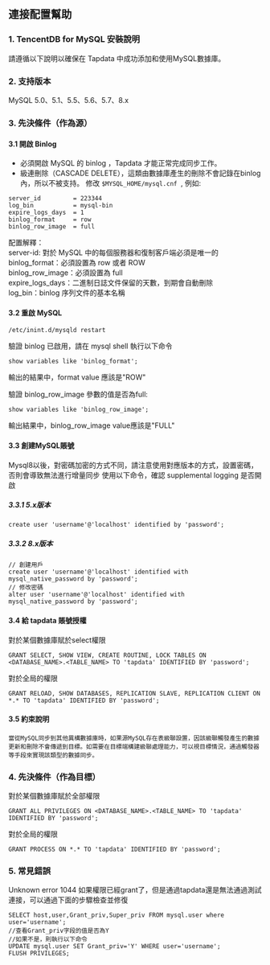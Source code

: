 ## **連接配置幫助**

### **1. TencentDB for MySQL 安裝說明**

請遵循以下說明以確保在 Tapdata 中成功添加和使用MySQL數據庫。

### **2. 支持版本**
MySQL 5.0、5.1、5.5、5.6、5.7、8.x

### **3. 先決條件（作為源）**
#### **3.1 開啟 Binlog**
- 必須開啟 MySQL 的 binlog ，Tapdata 才能正常完成同步工作。
- 級連刪除（CASCADE DELETE），這類由數據庫產生的刪除不會記錄在binlog內，所以不被支持。
  修改 `$MYSQL_HOME/mysql.cnf `, 例如:
```
server_id         = 223344
log_bin           = mysql-bin
expire_logs_days  = 1
binlog_format     = row
binlog_row_image  = full
```
配置解釋：<br>
server-id: 對於 MySQL 中的每個服務器和復制客戶端必須是唯一的<br>
binlog_format：必須設置為 row 或者 ROW<br>
binlog_row_image：必須設置為 full<br>
expire_logs_days：二進制日誌文件保留的天數，到期會自動刪除<br>
log_bin：binlog 序列文件的基本名稱<br>

#### **3.2 重啟 MySQL**

```
/etc/inint.d/mysqld restart
```
驗證 binlog 已啟用，請在 mysql shell 執行以下命令
```
show variables like 'binlog_format';
```
輸出的結果中，format value 應該是"ROW"

驗證 binlog_row_image 參數的值是否為full:
```
show variables like 'binlog_row_image';
```
輸出結果中，binlog_row_image value應該是"FULL"

#### **3.3 創建MySQL賬號**
Mysql8以後，對密碼加密的方式不同，請注意使用對應版本的方式，設置密碼，否則會導致無法進行增量同步
使用以下命令，確認 supplemental logging 是否開啟
##### **3.3.1 5.x版本**
```
create user 'username'@'localhost' identified by 'password';
```
##### **3.3.2 8.x版本**
```
// 創建用戶
create user 'username'@'localhost' identified with mysql_native_password by 'password';
// 修改密碼
alter user 'username'@'localhost' identified with mysql_native_password by 'password';

```

#### **3.4 給 tapdata 賬號授權**
對於某個數據庫賦於select權限
```
GRANT SELECT, SHOW VIEW, CREATE ROUTINE, LOCK TABLES ON <DATABASE_NAME>.<TABLE_NAME> TO 'tapdata' IDENTIFIED BY 'password';
```
對於全局的權限
```
GRANT RELOAD, SHOW DATABASES, REPLICATION SLAVE, REPLICATION CLIENT ON *.* TO 'tapdata' IDENTIFIED BY 'password';
```
#### **3.5 約束說明**
```
當從MySQL同步到其他異構數據庫時，如果源MySQL存在表級聯設置，因該級聯觸發產生的數據更新和刪除不會傳遞到目標。如需要在目標端構建級聯處理能力，可以視目標情況，通過觸發器等手段來實現該類型的數據同步。
```
###  **4. 先決條件（作為目標）**
對於某個數據庫賦於全部權限
```
GRANT ALL PRIVILEGES ON <DATABASE_NAME>.<TABLE_NAME> TO 'tapdata' IDENTIFIED BY 'password';
```
對於全局的權限
```
GRANT PROCESS ON *.* TO 'tapdata' IDENTIFIED BY 'password';
```
###  **5. 常見錯誤**

Unknown error 1044
如果權限已經grant了，但是通過tapdata還是無法通過測試連接，可以通過下面的步驟檢查並修復
```
SELECT host,user,Grant_priv,Super_priv FROM mysql.user where user='username';
//查看Grant_priv字段的值是否為Y
//如果不是，則執行以下命令
UPDATE mysql.user SET Grant_priv='Y' WHERE user='username';
FLUSH PRIVILEGES;
```

